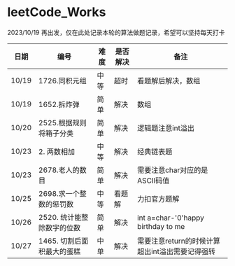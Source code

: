 # leetCode_Works

2023/10/19 再出发，仅在此处记录本轮的算法做题记录，希望可以坚持每天打卡


| 日期    | 编号       | 难度 | 是否解决 | 备注                                 |
|-------|----------|----|------|------------------------------------|
| 10/19 | 1726.同积元组 | 中等 | 超时   | 看题解后解决，数组                          |
| 10/19 |1652.拆炸弹| 简单 | 解决   | 数组                                 |
| 10/20 |2525.根据规则将箱子分类| 简单 | 解决   | 逻辑题注意int溢出                         |
|10/23|2. 两数相加| 中等 | 解决   | 经典链表题                              |
|10/23|2678.老人的数目| 简单 | 解决   | 需要注意char对应的是ASCII码值                |
|10/25|2698.求一个整数的惩罚数| 中等 | 看题解  | 力扣官方题解                             |
|10/26|2520. 统计能整除数字的位数|简单| 解决   | int a=char-'0'happy birthday to me |
|10/27|1465. 切割后面积最大的蛋糕|中单| 解决   | 需要注意return的时候计算超出int溢出需要记得强转       |